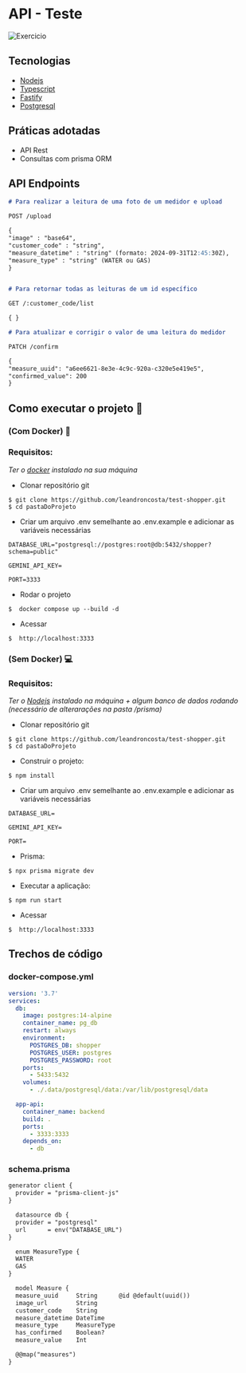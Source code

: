 
  <h1> API - Teste </h1>


 <img src="https://img.shields.io/static/v1?label=Tipo&message=API&color=f4&labelColor=000000" alt="Exercicio" />


## Tecnologias

- [Nodejs](https://nodejs.org/en)
- [Typescript](https://www.typescriptlang.org/)
- [Fastify](https://fastify.dev/)
- [Postgresql](https://www.postgresql.org/)

## Práticas adotadas

- API Rest
- Consultas com prisma ORM

## API Endpoints

```markdown
# Para realizar a leitura de uma foto de um medidor e upload

POST /upload

{
"image" : "base64",
"customer_code" : "string",
"measure_datetime" : "string" (formato: 2024-09-31T12:45:30Z),
"measure_type" : "string" (WATER ou GAS)
}


# Para retornar todas as leituras de um id específico

GET /:customer_code/list

{ }

# Para atualizar e corrigir o valor de uma leitura do medidor 

PATCH /confirm

{
"measure_uuid": "a6ee6621-8e3e-4c9c-920a-c320e5e419e5",
"confirmed_value": 200
}
```

## Como executar o projeto 🚀


### (Com Docker)  🐳



### Requisitos:

*Ter o [docker](https://www.docker.com/) instalado na sua máquina*

- Clonar repositório git
```
$ git clone https://github.com/leandroncosta/test-shopper.git
$ cd pastaDoProjeto
```

- Criar um arquivo .env semelhante ao .env.example e adicionar as variáveis necessárias

```
DATABASE_URL="postgresql://postgres:root@db:5432/shopper?schema=public"

GEMINI_API_KEY=

PORT=3333
```

- Rodar o projeto
```
$  docker compose up --build -d
```
- Acessar
```
$  http://localhost:3333
```


### (Sem Docker) 💻


### Requisitos:
*Ter o [Nodejs](https://nodejs.org/en/) instalado na máquina + algum banco de dados rodando (necessário de alterarações na pasta /prisma)*


- Clonar repositório git

```
$ git clone https://github.com/leandroncosta/test-shopper.git
$ cd pastaDoProjeto
```
- Construir o projeto:
```
$ npm install
```
- Criar um arquivo .env semelhante ao .env.example e adicionar as variáveis necessárias

```
DATABASE_URL=

GEMINI_API_KEY=

PORT=
```

- Prisma:
```
$ npx prisma migrate dev
```
- Executar a aplicação:
```
$ npm run start
```
- Acessar
```
$  http://localhost:3333
```

## Trechos de código

### docker-compose.yml

```yaml
version: '3.7'
services:
  db:
    image: postgres:14-alpine
    container_name: pg_db
    restart: always
    environment:
      POSTGRES_DB: shopper
      POSTGRES_USER: postgres
      POSTGRES_PASSWORD: root
    ports:
      - 5433:5432
    volumes:
      - ./.data/postgresql/data:/var/lib/postgresql/data

  app-api:
    container_name: backend
    build: .
    ports:
      - 3333:3333
    depends_on:
      - db
```
### schema.prisma

```markdown
generator client {
  provider = "prisma-client-js"
}

  datasource db {
  provider = "postgresql"
  url      = env("DATABASE_URL")
}

  enum MeasureType {
  WATER
  GAS
}

  model Measure {
  measure_uuid     String      @id @default(uuid())
  image_url        String
  customer_code    String
  measure_datetime DateTime
  measure_type     MeasureType
  has_confirmed    Boolean?
  measure_value    Int

  @@map("measures")
}
```



